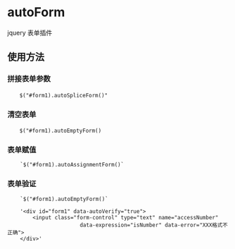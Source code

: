 # autoForm
jquery 表单插件

## 使用方法
### 拼接表单参数
        `$("#form1).autoSpliceForm()"`
       
### 清空表单
        `$("#form1).autoEmptyForm()`
          
### 表单赋值
        `$("#form1).autoAssignmentForm()`
        
### 表单验证
        `$("#form1).autoEmptyForm()`
        
        '<div id="form1" data-autoVerify="true">
            <input class="form-control" type="text" name="accessNumber"
                           data-expression="isNumber" data-error="XXX格式不正确">
        </div>'
